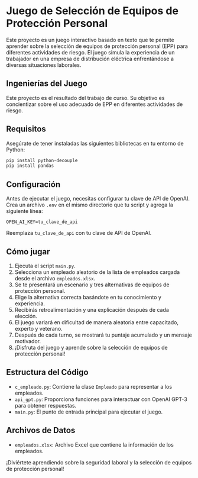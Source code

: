 # Juego de Selección de Equipos de Protección Personal

Este proyecto es un juego interactivo basado en texto que te permite aprender sobre la selección de equipos de protección personal (EPP) para diferentes actividades de riesgo. El juego simula la experiencia de un trabajador en una empresa de distribución eléctrica enfrentándose a diversas situaciones laborales.

## Ingenierías del Juego

Este proyecto es el resultado del trabajo de curso. Su objetivo es concientizar sobre el uso adecuado de EPP en diferentes actividades de riesgo.

## Requisitos

Asegúrate de tener instaladas las siguientes bibliotecas en tu entorno de Python:

```bash
pip install python-decouple
pip install pandas

``` 

## Configuración

Antes de ejecutar el juego, necesitas configurar tu clave de API de OpenAI. Crea un archivo `.env` en el mismo directorio que tu script y agrega la siguiente línea:

```plaintext
OPEN_AI_KEY=tu_clave_de_api
```

Reemplaza `tu_clave_de_api` con tu clave de API de OpenAI.

## Cómo jugar

1. Ejecuta el script `main.py`.
2. Selecciona un empleado aleatorio de la lista de empleados cargada desde el archivo `empleados.xlsx`.
3. Se te presentará un escenario y tres alternativas de equipos de protección personal.
4. Elige la alternativa correcta basándote en tu conocimiento y experiencia.
5. Recibirás retroalimentación y una explicación después de cada elección.
6. El juego variará en dificultad de manera aleatoria entre capacitado, experto y veterano.
7. Después de cada turno, se mostrará tu puntaje acumulado y un mensaje motivador.
8. ¡Disfruta del juego y aprende sobre la selección de equipos de protección personal!

## Estructura del Código

- `c_empleado.py`: Contiene la clase `Empleado` para representar a los empleados.
- `api_gpt.py`: Proporciona funciones para interactuar con OpenAI GPT-3 para obtener respuestas.
- `main.py`: El punto de entrada principal para ejecutar el juego.

## Archivos de Datos

- `empleados.xlsx`: Archivo Excel que contiene la información de los empleados.

¡Diviértete aprendiendo sobre la seguridad laboral y la selección de equipos de protección personal!
